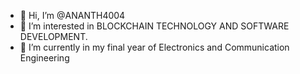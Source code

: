 - 👋 Hi, I’m @ANANTH4004
- 👀 I’m interested in BLOCKCHAIN TECHNOLOGY AND SOFTWARE DEVELOPMENT.
- 🌱 I’m currently in my final year of Electronics and Communication Engineering

<!---
ANANTH4004/ANANTH4004 is a ✨ special ✨ repository because its `README.md` (this file) appears on your GitHub profile.
You can click the Preview link to take a look at your changes.
--->
